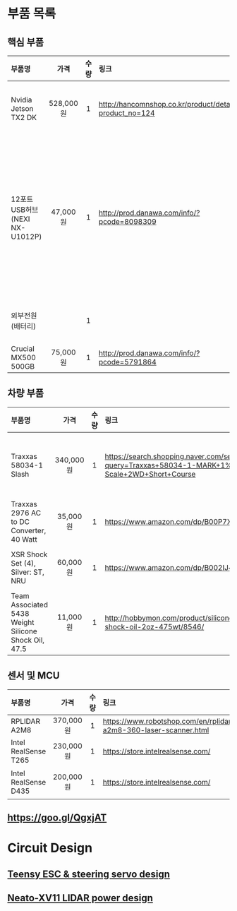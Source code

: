 # 부품 목록

## 핵심 부품

| 부품명 | 가격 | 수량 | 링크 | 비고 |
|:-------|:----:|:----:|:-----|:-----|
| Nvidia Jetson TX2 DK | 528,000원 | 1 | http://hancomnshop.co.kr/product/detail.html?product_no=124 | 물류비 포함 |
| 12포트 USB허브 (NEXI NX-U1012P) | 47,000원 | 1 | http://prod.danawa.com/info/?pcode=8098309 | 외부전원(배터리)에 어댑터 배선 필요 |
| 외부전원(배터리) | | 1 | | 추가 바람 |
| Crucial MX500 500GB | 75,000원 | 1 | http://prod.danawa.com/info/?pcode=5791864 | |

## 차량 부품

| 부품명 | 가격 | 수량 | 링크 | 비고 |
|:-------|:----:|:----:|:-----|:-----|
| Traxxas 58034-1 Slash | 340,000원 | 1 | https://search.shopping.naver.com/search/all?query=Traxxas+58034-1-MARK+1%2F10-Scale+2WD+Short+Course | 수량 확인 필요 |
| Traxxas 2976 AC to DC Converter, 40 Watt | 35,000원 | 1 | https://www.amazon.com/dp/B00P7X4S3K/ | 해외직구 |
| XSR Shock Set (4), Silver: ST, NRU | 60,000원 | 1 | https://www.amazon.com/dp/B002IJ4DRW | 해외직구 |
| Team Associated 5438 Weight Silicone Shock Oil, 47.5 | 11,000원 | 1 | http://hobbymon.com/product/silicone-shock-oil-2oz-475wt/8546/ | |

## 센서 및 MCU

| 부품명 | 가격 | 수량 | 링크 | 비고 |
|:-------|:----:|:----:|:-----|:-----|
| RPLIDAR A2M8 | 370,000원 | 1 | https://www.robotshop.com/en/rplidar-a2m8-360-laser-scanner.html | 2D 360도 LIDAR |
| Intel RealSense T265 | 230,000원 | 1 | https://store.intelrealsense.com/ | Tracking Camera |
| Intel RealSense D435 | 200,000원 | 1 | https://store.intelrealsense.com/ | SR305(9만원)로 대체 가능 |


## https://goo.gl/QgxjAT
# Circuit Design
## [Teensy ESC & steering servo design](/pictures/CAR_Teensy_ESC_Steering_1Board_bb.png)
## [Neato-XV11 LIDAR power design](/pictures/Neato_Lidar_Circuit_bb.png)

